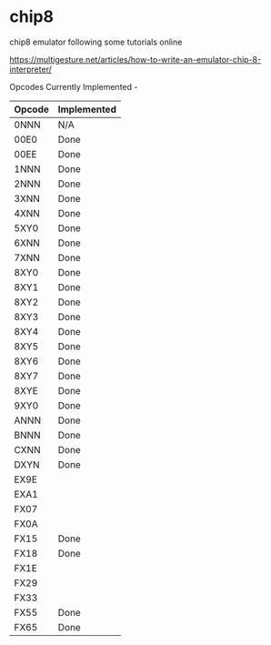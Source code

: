 # chip8
chip8 emulator following some tutorials online

https://multigesture.net/articles/how-to-write-an-emulator-chip-8-interpreter/

Opcodes Currently Implemented - 

| Opcode | Implemented |
| --- | --- |
| 0NNN | N/A  |
| 00E0 | Done |
| 00EE | Done |
| 1NNN | Done |
| 2NNN | Done |
| 3XNN | Done |
| 4XNN | Done |
| 5XY0 | Done |
| 6XNN | Done |
| 7XNN | Done |
| 8XY0 | Done |
| 8XY1 | Done |
| 8XY2 | Done |
| 8XY3 | Done |
| 8XY4 | Done |
| 8XY5 | Done |
| 8XY6 | Done |
| 8XY7 | Done |
| 8XYE | Done |
| 9XY0 | Done |
| ANNN | Done |
| BNNN | Done |
| CXNN | Done |
| DXYN | Done |
| EX9E |      |
| EXA1 |      |
| FX07 |      |
| FX0A |      |
| FX15 | Done |
| FX18 | Done |
| FX1E |      |
| FX29 |      |
| FX33 |      |
| FX55 | Done |
| FX65 | Done |